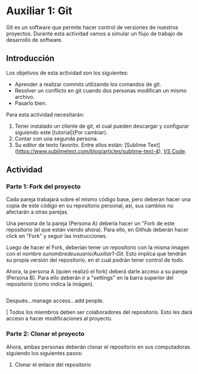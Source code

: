 # Auxiliar 1: Git

Git es un software que permite hacer control de versiones de nuestros proyectos. Durante esta actividad vamos a simular un flujo de trabajo de desarrollo de software.

## Introducción

Los objetivos de esta actividad son los siguientes:

* Aprender a realizar commits utilizando los comandos de git.
* Resolver un conflicto en git cuando dos personas modifican un mismo archivo.
* Pasarlo bien.

Para esta actividad necesitarán:
1. Tener instalado un cliente de git, el cual pueden descargar y configurar siguiendo este [tutorial](Por cambiar).
2. Contar con una segunda persona.
3. Su editor de texto favorito. Entre ellos están: [Sublime Text] (https://www.sublimetext.com/blog/articles/sublime-text-4), [VS Code](https://code.visualstudio.com/).

## Actividad

### Parte 1: Fork del proyecto

Cada pareja trabajará sobre el mismo código base, pero deberan hacer una copia de este código en su repositorio personal, así, sus cambios no afectarán a otras parejas.

Una persona de la pareja (Persona A) debería hacer un "Fork de este repositorio (el que están viendo ahora). Para ello, en Github deberán hacer click en "Fork" y seguir las instrucciones. 

Luego de hacer el Fork, deberían tener un repositorio con la misma imagen con el nombre *sunombredeusuario/Auxiliar1-Git*. Esto implica que tendrán su propia versión del repositorio, en el cual podrán tener control de todo.

Ahora, la persona A (quien realizó el fork) deberá darle acceso a su pareja (Persona B). Para ello deberán ir a "settings" en la barra superior del repositorio (como indica la imágen).

![]()

Después...manage access...add people.

| Todos los miembros deben ser colaboradores del repositorio. Esto les dará acceso a hacer modificaciones al proyecto.

### Parte 2: Clonar el proyecto

Ahora, ambas personas deberán clonar el repositorio en sus computadoras siguiendo los siguientes pasos:

1. Clonar el enlace del repositorio
